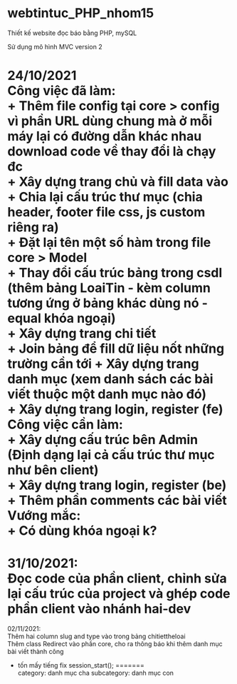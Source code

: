 # webtintuc_PHP_nhom15
Thiết kế website đọc báo bằng PHP, mySQL

Sử dụng mô hình MVC version 2

24/10/2021  
Công việc đã làm:  
    + Thêm file config tại core > config vì phần URL dùng chung mà ở mỗi máy lại có đường dẫn khác nhau download code về thay đổi là chạy đc  
    + Xây dựng trang chủ và fill data vào  
    + Chia lại cấu trúc thư mục (chia header, footer file css, js custom riêng ra)  
    + Đặt lại tên một số hàm trong file core > Model  
    + Thay đổi cấu trúc bảng trong csdl (thêm bảng LoaiTin - kèm column tương ứng ở bảng khác dùng nó - equal khóa ngoại)  
    + Xây dựng trang chi tiết  
    + Join bảng để fill dữ liệu nốt những trường cần tới
    + Xây dựng trang danh mục (xem danh sách các bài viết thuộc một danh mục nào đó)  
    + Xây dựng trang login, register (fe)  
Công việc cần làm:  
    + Xây dựng cấu trúc bên Admin (Định dạng lại cả cấu trúc thư mục như bên client)  
    + Xây dựng trang login, register (be)  
    + Thêm phần comments các bài viết  
Vướng mắc:  
    + Có dùng khóa ngoại k?  
=======  
31/10/2021:  
Đọc code của phần client, chỉnh sửa lại cấu trúc của project và ghép code phần client vào nhánh hai-dev  
=======  
02/11/2021:  
Thêm hai column slug and type vào trong bảng chitiettheloai  
Thêm class Redirect vào phần core, cho ra thông báo khi thêm danh mục bài viết thành công 
+ tốn mấy tiếng fix session_start();
=======  
category: danh mục cha
subcategory: danh mục con

